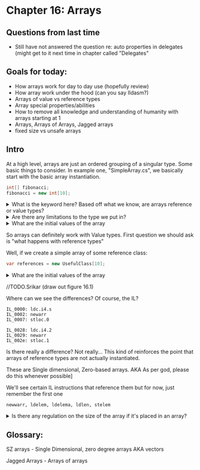 ﻿# Chapter 16: Arrays

## Questions from last time
- Still have not answered the question re: auto properties in delegates (might get to it next time in chapter called "Delegates"

## Goals for today: 
- How arrays work for day to day use (hopefully review)
- How array work under the hood (can you say Ildasm?)
- Arrays of value vs reference types
- Array special properties/abilities
- How to remove all knowledge and understanding of humanity with arrays starting at 1
- Arrays, Arrays of Arrays, Jagged arrays
- fixed size vs unsafe arrays

## Intro

At a high level, arrays are just an ordered grouping of a singular type. Some basic things to consider. In example one, "SimpleArray.cs", we basically start with the basic array instantiation.

```C#
int[] fibonacci;
fibonacci = new int[10];
```


<details>
  <summary>What is the keyword here? Based off what we know, are arrays reference or value types?</summary>

    So it has to be a reference type. It is a reference to the array object
</details>

<details>
  <summary>Are there any limitations to the type we put in?</summary>

    As long as every type has a type of 
</details>


<details>
  <summary>What are the initial values of the array</summary>

    Based on previous chapter, we 0 out all bits upon allocation so 0
</details>

So arrays can definitely work with Value types. First question we should ask is "what happens with reference types"

Well, if we create a simple array of some reference class:
```C#
var references = new UsefulClass[10];
```

<details>
  <summary>What are the initial values of the array</summary>

    At this point, they're just references. They are uninstnatinated pointers/references that must point to objects of type mentioned
</details>

//TODO.Srikar (draw out figure 16.1)

Where can we see the differences? Of course, the IL?

```il
IL_0000: ldc.i4.s     
IL_0002: newarr
IL_0007: stloc.0      
```

```il
IL_0028: ldc.i4.2
IL_0029: newarr       
IL_002e: stloc.1      
```

Is there really a difference? Not really... This kind of reinforces the point that arrays of reference types are not actually instantiated. 

These are Single dimensional, Zero-based arrays. AKA  As per god, please do this whenever possible]

We'll see certain IL instructions that reference them but for now, just remember the first one
```
newwarr, ldelem, ldelema, ldlen, stelem
```


<details>
  <summary>Is there any regulation on the size of the array if it's placed in an array?</summary>

    No. Which is why they're called jagged
</details>

## Glossary:
SZ arrays - Single Dimensional, zero degree arrays AKA vectors

Jagged Arrays - Arrays of arrays